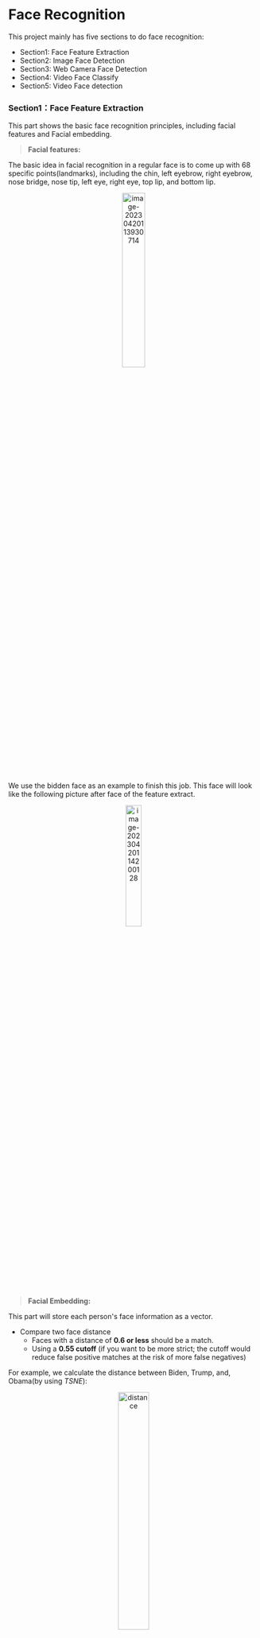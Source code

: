 # Face Recognition

This project mainly has five sections to do face recognition:

* Section1: Face Feature Extraction
* Section2: Image Face Detection
* Section3: Web Camera Face Detection
* Section4: Video Face Classify
* Section5: Video Face detection

### Section1：Face Feature Extraction

This part shows the basic face recognition principles, including facial features and Facial embedding.

> **Facial features:** 

The basic idea in facial recognition in a regular face is to come up with 68 specific points(landmarks), including the chin, left eyebrow, right eyebrow, nose bridge, nose tip, left eye, right eye, top lip, and bottom lip.

<div align=center><img src="a-Face-Feature-Extraction/data/image-20230420113930714.png" alt="image-20230420113930714" width="30%" height="30%" /></div>

We use the bidden face as an example to finish this job. This face will look like the following picture after face of the feature extract.

<div align=center><img src="a-Face-Feature-Extraction/data/image-20230420114200128.png" alt="image-20230420114200128" width="25%" height="25%"  /></div>

> **Facial Embedding:** 

This part will store each person's face information as a vector.

- Compare two face distance
  - Faces with a distance of **0.6 or less** should be a match.
  - Using a **0.55 cutoff** (if you want to be more strict; the cutoff would reduce false positive matches at the risk of more false negatives)

For example, we calculate the distance between Biden, Trump, and, Obama(by using *TSNE*):

<div align=center><img src="a-Face-Feature-Extraction/data/distance.png" alt="distance" width="35%" height="35%"/></div>

### Section2: Image Face Detection

This section uses KNN and SVM classifiers to do face recognition.

* KNN model:
  * KNN classifier is first trained on labeled (known) faces. It can then predict the person in an unknown image by finding the k most similar faces (images with closet face features under ***Euclidean distance***) in its training set and performing a majority ***vote*** (possibly weighted) on their label. This implementation uses a *weighted vote*, so closer neighbors' votes are weighted more heavily. 
  * **Example:** if k=3, and the five closest face images to the given image in the training set are three images of Biden and two images of Obama, The result would be 'Biden.'
  * How to use:
    * Organize the set of images of the people you want to recognize in a single directory with a sub-directory for each known person.
    * Then, call the 'train' function with the appropriate parameters. Make sure to pass in the '*model_save_path*' if you want to save the model to disk so you can re-use the model without having to re-train it.
    * Call '*predict*' and pass in your trained model to recognize the people in an unknown image.

```
Directory tree:
1. train_dir/Biden/xxx.jpg ...
2. train_dir/Barack Obama/yyy.jpg ...
3. train_dir/Donald Trump/zzz.jpg ...
```

> **3D PCA**

Put Obama, Biden, Trump, Gates, Zuckerberg, and Pages' images visualized by 3D PCA 

<div align=center><img src="b-image-face-detection\data\3DPCA.png" alt="3DPCA" style="zoom:67%;" width="55%" height="55%"/></div>

> Face detection

<div align=center><img src="b-image-face-detection\data\detectedimage.png" alt="detectedimage" width="35%" height="35%" /></div>

This is an example of recognizing Obama's face.

### Section3: Web Camera Face Detection

We ALSO can use a PC camera to achieve face detection.

You need to upload one image of the face you want to recognize and rename the image's name as the people's name.

```Directory tree:
Tree
1. data/Biden.jpg 
		Barack Obama.jpg
		Donald Trump.jpg
		... ...
```

When you run the code, the PC camera will open, and if you don't input some face images you want to detect into the data dictionary, it will detect as **unknown**, like the following.

<div align=center><img src="c-webcamera-face-detection\note\unknown.png" alt="unknown" width="35%" height="35%" /></div>

### Section4: Video Face Classify

We input a test video for the program and used T-SNE transform to do a face classification.

Then, we see the face encoding distribution in this video:

<div align=center><img src="d-video-face-classify\data\plot.png" alt="plot" width="40%" height="40%" /></div>

Because this test video mainly has two people, we can see 2 point clusters.

### Section5: Video Face Detection

This video face detect code can be used to label the faces in the video and output. 

This project uses the *Little Sheldon* video clip to do this part; the dataset is like the following tree:

```
Tree
Dataset/George
			01.jpg
			02.jpg
			...
		Georgie
			01.jpg
			02.jpg
			...
		Librarian
			01.jpg
			02.jpg
			...
		Little Shelton
			01.jpg
			02.jpg
			...
		... ...
```

The output of the next one left is the input, and the right is the output result:

<div align=center><img src="e-video-face-detection\data\image-20230420233342596.png" alt="image-20230420233342596" style="zoom:80%;" /></div>

And the face detection for *little Shelton*

<div align=center><img src="e-video-face-detection\data\image-20230420233655343.png" alt="image-20230420233655343"  /></div>







